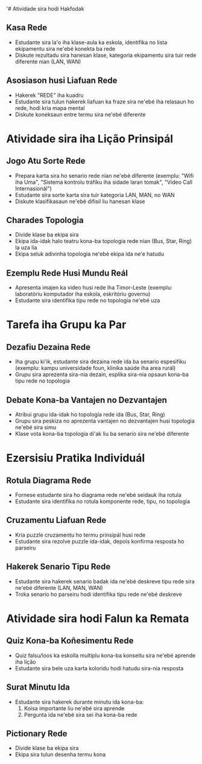 '# Atividade sira hodi Hakfodak

## Kasa Rede
- Estudante sira la'o iha klase-aula ka eskola, identifika no lista ekipamentu sira ne'ebé konekta ba rede
- Diskute rezultadu sira hanesan klase, kategoria ekipamentu sira tuir rede diferente nian (LAN, WAN)

## Asosiason husi Liafuan Rede
- Hakerek "REDE" iha kuadru
- Estudante sira tulun hakerek liafuan ka fraze sira ne'ebé iha relasaun ho rede, hodi kria mapa mental
- Diskute koneksaun entre termu sira ne'ebé diferente

# Atividade sira iha Lição Prinsipál

## Jogo Atu Sorte Rede
- Prepara karta sira ho senario rede nian ne'ebé diferente (exemplu: "Wifi iha Uma", "Sistema kontrolu tráfiku iha sidade laran tomak", "Video Call Internasionál")
- Estudante sira sorte karta sira tuir kategoria LAN, MAN, no WAN
- Diskute klasifikasaun ne'ebé difisil liu hanesan klase

## Charades Topologia
- Divide klase ba ekipa sira
- Ekipa ida-idak halo teatru kona-ba topologia rede nian (Bus, Star, Ring) la uza lia
- Ekipa seluk adivinha topologia ne'ebé ekipa ida ne'e hatudu

## Ezemplu Rede Husi Mundu Reál
- Apresenta imajen ka video husi rede iha Timor-Leste (exemplu: laboratóriu komputador iha eskola, eskritóriu governu)
- Estudante sira identifika tipu rede no topologia ne'ebé uza

# Tarefa iha Grupu ka Par

## Dezafiu Dezaina Rede
- Iha grupu ki'ik, estudante sira dezaina rede ida ba senario espesifiku (exemplu: kampu universidade foun, klinika saúde iha area rurál)
- Grupu sira aprezenta sira-nia dezain, esplika sira-nia opsaun kona-ba tipu rede no topologia

## Debate Kona-ba Vantajen no Dezvantajen
- Atribui grupu ida-idak ho topologia rede ida (Bus, Star, Ring)
- Grupu sira peskiza no aprezenta vantajen no dezvantajen husi topologia ne'ebé sira simu
- Klase vota kona-ba topologia di'ak liu ba senario sira ne'ebé diferente

# Ezersisiu Pratika Individuál

## Rotula Diagrama Rede
- Fornese estudante sira ho diagrama rede ne'ebé seidauk iha rotula
- Estudante sira identifika no rotula komponente rede, tipu, no topologia

## Cruzamentu Liafuan Rede
- Kria puzzle cruzamentu ho termu prinsipál husi rede
- Estudante sira rezolve puzzle ida-idak, depois konfirma resposta ho parseiru

## Hakerek Senario Tipu Rede
- Estudante sira hakerek senario badak ida ne'ebé deskreve tipu rede sira ne'ebé diferente (LAN, MAN, WAN)
- Troka senario ho parseiru hodi identifika tipu rede ne'ebé deskreve

# Atividade sira hodi Falun ka Remata

## Quiz Kona-ba Koñesimentu Rede
- Quiz falsu/loos ka eskolla multiplu kona-ba konseitu sira ne'ebé aprende iha lição
- Estudante sira bele uza karta koloridu hodi hatudu sira-nia resposta

## Surat Minutu Ida
- Estudante sira hakerek durante minutu ida kona-ba:
  1. Koisa importante liu ne'ebé sira aprende
  2. Pergunta ida ne'ebé sira sei iha kona-ba rede

## Pictionary Rede
- Divide klase ba ekipa sira
- Ekipa sira tulun desenha termu kona